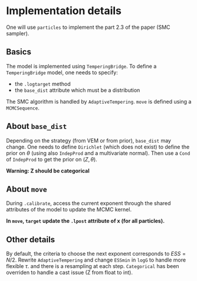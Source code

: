 # Implementation details

One will use `particles` to implement the part 2.3 of the paper (SMC sampler).

## Basics

The model is implemented using `TemperingBridge`. 
To define a `TemperingBridge` model, one needs to specify:
- the `.logtarget` method
- the `base_dist` attribute which must be a distribution

The SMC algorithm is handled by `AdaptiveTempering`.
`move` is defined using a `MCMCSequence`.

## About `base_dist`

Depending on the strategy (from VEM or from prior), `base_dist` may change.
One needs to define `Dirichlet` (which does not exist) to define the prior on $\theta$ (using also `IndepProd` and a multivariate normal).
Then use a `Cond` of `IndepProd` to get the prior on $(Z,\theta)$.

**Warning: Z should be categorical**

## About `move`

During `.calibrate`, access the current exponent through the shared attributes of the model to update the MCMC kernel.

**In `move`, `target` update the `.lpost` attribute of x (for all particles).**

## Other details

By default, the criteria to choose the next exponent corresponds to $ESS = N/2$. Rewrite `AdaptiveTempering` and change `ESSmin` in `logG` to handle more flexible $\tau$.
and there is a resampling at each step.
`Categorical` has been overriden to handle a cast issue (Z from float to int).
